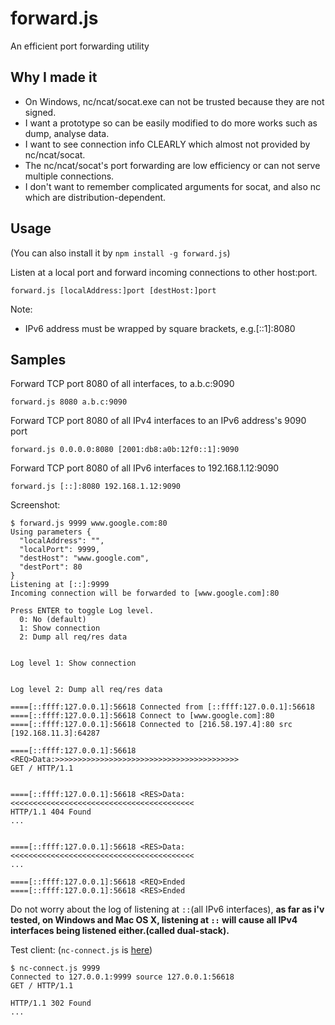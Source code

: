 # forward.js
An efficient port forwarding utility

## Why I made it
- On Windows, nc/ncat/socat.exe can not be trusted because they are not signed. 
- I want a prototype so can be easily modified to do more works such as dump, analyse data.
- I want to see connection info CLEARLY which almost not provided by nc/ncat/socat.
- The nc/ncat/socat's port forwarding are low efficiency or can not serve multiple connections.
- I don't want to remember complicated arguments for socat, and also nc which are distribution-dependent.

## Usage
(You can also install it by `npm install -g forward.js`)

Listen at a local port and forward incoming connections to other host:port.
```
forward.js [localAddress:]port [destHost:]port
```
Note: 
- IPv6 address must be wrapped by square brackets, e.g.\[::1\]:8080

## Samples
Forward TCP port 8080 of all interfaces, to a.b.c:9090
```
forward.js 8080 a.b.c:9090
```
Forward TCP port 8080 of all IPv4 interfaces to an IPv6 address's 9090 port
```
forward.js 0.0.0.0:8080 [2001:db8:a0b:12f0::1]:9090
```
Forward TCP port 8080 of all IPv6 interfaces to 192.168.1.12:9090
```
forward.js [::]:8080 192.168.1.12:9090
```

Screenshot:
```
$ forward.js 9999 www.google.com:80
Using parameters {
  "localAddress": "",
  "localPort": 9999,
  "destHost": "www.google.com",
  "destPort": 80
}
Listening at [::]:9999
Incoming connection will be forwarded to [www.google.com]:80

Press ENTER to toggle Log level.
  0: No (default)
  1: Show connection
  2: Dump all req/res data


Log level 1: Show connection


Log level 2: Dump all req/res data

====[::ffff:127.0.0.1]:56618 Connected from [::ffff:127.0.0.1]:56618
====[::ffff:127.0.0.1]:56618 Connect to [www.google.com]:80
====[::ffff:127.0.0.1]:56618 Connected to [216.58.197.4]:80 src [192.168.11.3]:64287

====[::ffff:127.0.0.1]:56618 <REQ>Data:>>>>>>>>>>>>>>>>>>>>>>>>>>>>>>>>>>>>>>>>>
GET / HTTP/1.1


====[::ffff:127.0.0.1]:56618 <RES>Data:<<<<<<<<<<<<<<<<<<<<<<<<<<<<<<<<<<<<<<<<<
HTTP/1.1 404 Found
...


====[::ffff:127.0.0.1]:56618 <RES>Data:<<<<<<<<<<<<<<<<<<<<<<<<<<<<<<<<<<<<<<<<<
...

====[::ffff:127.0.0.1]:56618 <REQ>Ended
====[::ffff:127.0.0.1]:56618 <RES>Ended
```
Do not worry about the log of listening at `::`(all IPv6 interfaces),
**as far as i'v tested, on Windows and Mac OS X, listening at `::` will cause 
all IPv4 interfaces being listened either.(called dual-stack).**

Test client: (`nc-connect.js` is [here](https://github.com/sjitech/nc.js))
```
$ nc-connect.js 9999
Connected to 127.0.0.1:9999 source 127.0.0.1:56618
GET / HTTP/1.1

HTTP/1.1 302 Found
...
```
